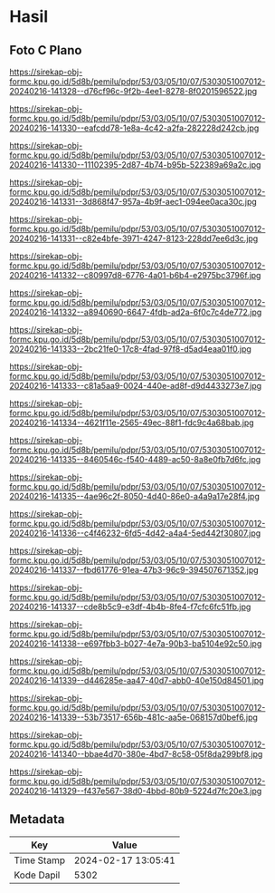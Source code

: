# Hasil

## Foto C Plano

https://sirekap-obj-formc.kpu.go.id/5d8b/pemilu/pdpr/53/03/05/10/07/5303051007012-20240216-141328--d76cf96c-9f2b-4ee1-8278-8f0201596522.jpg

https://sirekap-obj-formc.kpu.go.id/5d8b/pemilu/pdpr/53/03/05/10/07/5303051007012-20240216-141330--eafcdd78-1e8a-4c42-a2fa-282228d242cb.jpg

https://sirekap-obj-formc.kpu.go.id/5d8b/pemilu/pdpr/53/03/05/10/07/5303051007012-20240216-141330--11102395-2d87-4b74-b95b-522389a69a2c.jpg

https://sirekap-obj-formc.kpu.go.id/5d8b/pemilu/pdpr/53/03/05/10/07/5303051007012-20240216-141331--3d868f47-957a-4b9f-aec1-094ee0aca30c.jpg

https://sirekap-obj-formc.kpu.go.id/5d8b/pemilu/pdpr/53/03/05/10/07/5303051007012-20240216-141331--c82e4bfe-3971-4247-8123-228dd7ee6d3c.jpg

https://sirekap-obj-formc.kpu.go.id/5d8b/pemilu/pdpr/53/03/05/10/07/5303051007012-20240216-141332--c80997d8-6776-4a01-b6b4-e2975bc3796f.jpg

https://sirekap-obj-formc.kpu.go.id/5d8b/pemilu/pdpr/53/03/05/10/07/5303051007012-20240216-141332--a8940690-6647-4fdb-ad2a-6f0c7c4de772.jpg

https://sirekap-obj-formc.kpu.go.id/5d8b/pemilu/pdpr/53/03/05/10/07/5303051007012-20240216-141333--2bc21fe0-17c8-4fad-97f8-d5ad4eaa01f0.jpg

https://sirekap-obj-formc.kpu.go.id/5d8b/pemilu/pdpr/53/03/05/10/07/5303051007012-20240216-141333--c81a5aa9-0024-440e-ad8f-d9d4433273e7.jpg

https://sirekap-obj-formc.kpu.go.id/5d8b/pemilu/pdpr/53/03/05/10/07/5303051007012-20240216-141334--4621f11e-2565-49ec-88f1-fdc9c4a68bab.jpg

https://sirekap-obj-formc.kpu.go.id/5d8b/pemilu/pdpr/53/03/05/10/07/5303051007012-20240216-141335--8460546c-f540-4489-ac50-8a8e0fb7d6fc.jpg

https://sirekap-obj-formc.kpu.go.id/5d8b/pemilu/pdpr/53/03/05/10/07/5303051007012-20240216-141335--4ae96c2f-8050-4d40-86e0-a4a9a17e28f4.jpg

https://sirekap-obj-formc.kpu.go.id/5d8b/pemilu/pdpr/53/03/05/10/07/5303051007012-20240216-141336--c4f46232-6fd5-4d42-a4a4-5ed442f30807.jpg

https://sirekap-obj-formc.kpu.go.id/5d8b/pemilu/pdpr/53/03/05/10/07/5303051007012-20240216-141337--fbd61776-91ea-47b3-96c9-394507671352.jpg

https://sirekap-obj-formc.kpu.go.id/5d8b/pemilu/pdpr/53/03/05/10/07/5303051007012-20240216-141337--cde8b5c9-e3df-4b4b-8fe4-f7cfc6fc51fb.jpg

https://sirekap-obj-formc.kpu.go.id/5d8b/pemilu/pdpr/53/03/05/10/07/5303051007012-20240216-141338--e697fbb3-b027-4e7a-90b3-ba5104e92c50.jpg

https://sirekap-obj-formc.kpu.go.id/5d8b/pemilu/pdpr/53/03/05/10/07/5303051007012-20240216-141339--d446285e-aa47-40d7-abb0-40e150d84501.jpg

https://sirekap-obj-formc.kpu.go.id/5d8b/pemilu/pdpr/53/03/05/10/07/5303051007012-20240216-141339--53b73517-656b-481c-aa5e-068157d0bef6.jpg

https://sirekap-obj-formc.kpu.go.id/5d8b/pemilu/pdpr/53/03/05/10/07/5303051007012-20240216-141340--bbae4d70-380e-4bd7-8c58-05f8da299bf8.jpg

https://sirekap-obj-formc.kpu.go.id/5d8b/pemilu/pdpr/53/03/05/10/07/5303051007012-20240216-141329--f437e567-38d0-4bbd-80b9-5224d7fc20e3.jpg


## Metadata

| Key        | Value               |
| ---------- | ------------------- |
| Time Stamp | 2024-02-17 13:05:41 |
| Kode Dapil | 5302                |



